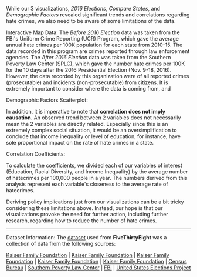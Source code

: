 While our 3 visualizations, _2016 Elections_, _Compare States_, and _Demographic Factors_ revealed significant trends and correlations regarding hate crimes, we also need to be aware of some limitations of the data.

Interactive Map Data:
The _Before 2016 Election_ data was taken from the FBI's Uniform Crime Reporting (UCR) Program, which gave the average annual hate crimes per 100K population for each state from 2010-15. The data recorded in this program are crimes reported through law enforcement agencies. The _After 2016 Election_ data was taken from the Southern Poverty Law Center (SPLC), which gave the number hate crimes per 100K for the 10 days after the 2016 Presidential Election (Nov. 9-18, 2016). However, the data recorded by this organization were of all reported crimes (prosecutable) and incidents (non-prosecutable) from citizens. It is extremely important to consider where the data is coming from, and

Demographic Factors Scatterplot:

In addition, it is imperative to note that **correlation does not imply causation**. An observed trend between 2 variables does not necessarily mean the 2 variables are directly related. Especially since this is an extremely complex social situation, it would be an oversimplification to conclude that income inequality or level of education, for instance, have sole proportional impact on the rate of hate crimes in a state.

Correlation Coefficients:

To calculate the coefficients, we divided each of our variables of interest (Education, Racial Diversity, and Income Inequality) by the average number of hatecrimes per 100,000 people in a year. The numbers derived from this analysis represent each variable's closeness to the average rate of hatecrimes. 

Deriving policy implications just from our visualizations can be a bit tricky considering these limitations above. Instead, our hope is that our visualizations provoke the need for further action, including further research, regarding how to reduce the number of hate crimes.

***
Dataset Information:
The [dataset](https://github.com/fivethirtyeight/data/tree/master/hate-crimes) used from **FiveThirtyEight** was a collection of data from the following sources:  

[Kaiser Family Foundation](https://www.kff.org/other/state-indicator/median-annual-income/?currentTimeframe=0&sortModel=%7B%22colId%22:%22Location%22,%22sort%22:%22asc%22%7D) | [Kaiser Family Foundation](https://www.kff.org/other/state-indicator/unemployment-rate/?currentTimeframe=0&sortModel=%7B%22colId%22:%22Location%22,%22sort%22:%22asc%22%7D) | [Kaiser Family Foundation](https://www.kff.org/other/state-indicator/unemployment-rate/?currentTimeframe=0&sortModel=%7B%22colId%22:%22Location%22,%22sort%22:%22asc%22%7D) | [Kaiser Family Foundation](https://www.kff.org/other/state-indicator/distribution-by-citizenship-status/?currentTimeframe=0&sortModel=%7B%22colId%22:%22Location%22,%22sort%22:%22asc%22%7D) | [Kaiser Family Foundation](https://www.kff.org/other/state-indicator/distribution-by-raceethnicity/?currentTimeframe=0&sortModel=%7B%22colId%22:%22Location%22,%22sort%22:%22asc%22%7D) | [Census Bureau](https://www.census.gov/prod/2012pubs/p20-566.pdf) | [Southern Poverty Law Center](https://www.splcenter.org/20161129/ten-days-after-harassment-and-intimidation-aftermath-election)  | [FBI](https://ucr.fbi.gov/hate-crime) | [United States Elections Project](http://www.electproject.org/2016g)  